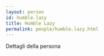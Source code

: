 ```yaml
---
layout: person
id: humble.lazy
title: Humble Lazy
permalink: people/humble.lazy.html
---
```


Dettagli della persona
